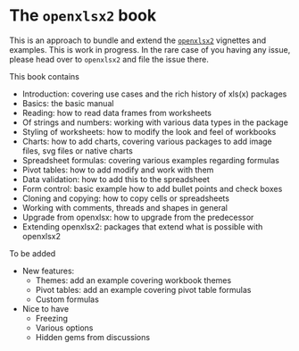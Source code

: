 # The `openxlsx2` book

This is an approach to bundle and extend the [`openxlsx2`](https://github.com/JanMarvin/openxlsx2) vignettes and examples. This is work in progress. In the rare case of you having any issue, please head over to `openxlsx2` and file the issue there.

This book contains

-   Introduction: covering use cases and the rich history of xls(x) packages
-   Basics: the basic manual
-   Reading: how to read data frames from worksheets
-   Of strings and numbers: working with various data types in the package
-   Styling of worksheets: how to modify the look and feel of workbooks
-   Charts: how to add charts, covering various packages to add image files, svg files or native charts
-   Spreadsheet formulas: covering various examples regarding formulas
-   Pivot tables: how to add modify and work with them
-   Data validation: how to add this to the spreadsheet
-   Form control: basic example how to add bullet points and check boxes
-   Cloning and copying: how to copy cells or spreadsheets
-   Working with comments, threads and shapes in general
-   Upgrade from openxlsx: how to upgrade from the predecessor
-   Extending openxlsx2: packages that extend what is possible with openxlsx2

To be added

-   New features:
    -   Themes: add an example covering workbook themes
    -   Pivot tables: add an example covering pivot table formulas
    -   Custom formulas
-   Nice to have
    -   Freezing
    -   Various options
    -   Hidden gems from discussions
